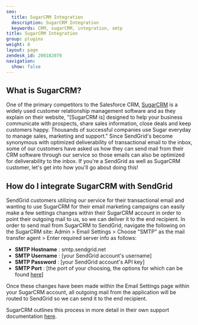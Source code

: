 ```yaml
---
seo:
  title: SugarCRM Integration
  description: SugarCRM Integration
  keywords: CRM, sugarCRM, integration, smtp
title: SugarCRM Integration
group: plugins
weight: 0
layout: page
zendesk_id: 200182078
navigation:
  show: false
---
```


## What is SugarCRM?

One of the primary competitors to the Salesforce CRM, [SugarCRM](http://www.sugarcrm.com/) is a widely used customer relationship management software and as they explain on their website, "[SugarCRM is] designed to help your business communicate with prospects, share sales information, close deals and keep customers happy. Thousands of successful companies use Sugar everyday to manage sales, marketing and support." Since SendGrid's become synonymous with optimized deliverability of transactional email to the inbox, some of our customers have asked us how they can send mail from their CRM software through our service so those emails can also be optimized for deliverability to the inbox. If you're a SendGrid as well as SugarCRM customer, let's get into how you'll go about doing this!

## How do I integrate SugarCRM with SendGrid

SendGrid customers utilizing our service for their transactional email and wanting to use SugarCRM for their email marketing campaigns can easily make a few settings changes within their SugarCRM account in order to point their outgoing mail to us, so we can deliver it to the end recipient. In order to send mail from SugarCRM to SendGrid, navigate the following on the SugarCRM site: Admin > Email Settings > Choose "SMTP" as the mail transfer agent > Enter required server info as follows:

- **SMTP Hostname** : smtp.sendgrid.net
- **SMTP Username** : [your SendGrid account's username]
- **SMTP Password** : [your SendGrid account's API key]
- **SMTP Port** : [the port of your choosing, the options for which can be found  [here]({{root_url}}/for-developers/sending-email/integrating-with-the-smtp-api/#smtp-ports)]

Once these changes have been made within the Email Settings page within your SugarCRM account, all outgoing mail from the application will be routed to SendGrid so we can send it to the end recipient.

SugarCRM outlines this process in more detail in their own support documentation [here](http://support.sugarcrm.com/04_Find_Answers/02KB/02Administration/100Email/Configuring_Your_Outbound_Email_Server_(SMTP)_to_Work_With_Sugar).


